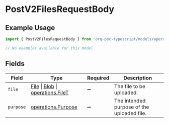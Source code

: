 # PostV2FilesRequestBody

## Example Usage

```typescript
import { PostV2FilesRequestBody } from "orq-poc-typescript/models/operations";

// No examples available for this model
```

## Fields

| Field                                                                                                                                                                                | Type                                                                                                                                                                                 | Required                                                                                                                                                                             | Description                                                                                                                                                                          |
| ------------------------------------------------------------------------------------------------------------------------------------------------------------------------------------ | ------------------------------------------------------------------------------------------------------------------------------------------------------------------------------------ | ------------------------------------------------------------------------------------------------------------------------------------------------------------------------------------ | ------------------------------------------------------------------------------------------------------------------------------------------------------------------------------------ |
| `file`                                                                                                                                                                               | [File](https://developer.mozilla.org/en-US/docs/Web/API/File) \| [Blob](https://developer.mozilla.org/en-US/docs/Web/API/Blob) \| [operations.FileT](../../models/operations/filet.md) | :heavy_minus_sign:                                                                                                                                                                   | The file to be uploaded.                                                                                                                                                             |
| `purpose`                                                                                                                                                                            | [operations.Purpose](../../models/operations/purpose.md)                                                                                                                             | :heavy_minus_sign:                                                                                                                                                                   | The intended purpose of the uploaded file.                                                                                                                                           |